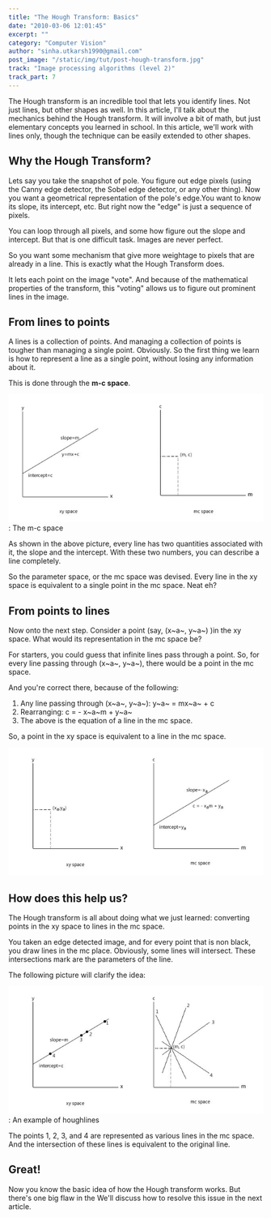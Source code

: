 ```yaml
---
title: "The Hough Transform: Basics"
date: "2010-03-06 12:01:45"
excerpt: ""
category: "Computer Vision"
author: "sinha.utkarsh1990@gmail.com"
post_image: "/static/img/tut/post-hough-transform.jpg"
track: "Image processing algorithms (level 2)"
track_part: 7
---
```

The Hough transform is an incredible tool that lets you identify lines. Not just lines, but other shapes as well. In this article, I'll talk about the mechanics behind the Hough transform. It will involve a bit of math, but just elementary concepts you learned in school. In this article, we'll work with lines only, though the technique can be easily extended to other shapes. 

## Why the Hough Transform?

Lets say you take the snapshot of pole. You figure out edge pixels (using the Canny edge detector, the Sobel edge detector, or any other thing). Now you want a geometrical representation of the pole's edge.You want to know its slope, its intercept, etc. But right now the "edge" is just a sequence of pixels.

You can loop through all pixels, and some how figure out the slope and intercept. But that is one difficult task. Images are never perfect. 

So you want some mechanism that give more weightage to pixels that are already in a line. This is exactly what the Hough Transform does.

It lets each point on the image "vote". And because of the mathematical properties of the transform, this "voting" allows us to figure out prominent lines in the image. 

## From lines to points

A lines is a collection of points. And managing a collection of points is tougher than managing a single point. Obviously. So the first thing we learn is how to represent a line as a single point, without losing any information about it.

This is done through the **m-c space**. 

![](/static/img/tut/hough_mc_space.jpg)
: The m-c space

As shown in the above picture, every line has two quantities associated with it, the slope and the intercept. With these two numbers, you can describe a line completely.

So the parameter space, or the mc space was devised. Every line in the xy space is equivalent to a single point in the mc space. Neat eh?

## From points to lines

Now onto the next step. Consider a point (say, (x~a~, y~a~) )in the xy space. What would its representation in the mc space be?

For starters, you could guess that infinite lines pass through a point. So, for every line passing through (x~a~, y~a~), there would be a point in the mc space.

And you're correct there, because of the following: 

  1. Any line passing through (x~a~, y~a~): y~a~ = mx~a~ + c
  2. Rearranging: c = - x~a~m + y~a~
  3. The above is the equation of a line in the mc space.

So, a point in the xy space is equivalent to a line in the mc space. 

![](/static/img/tut/hough_mc_space_point1.jpg)

## How does this help us?

The Hough transform is all about doing what we just learned: converting points in the xy space to lines in the mc space.

You taken an edge detected image, and for every point that is non black, you draw lines in the mc place. Obviously, some lines will intersect. These intersections mark are the parameters of the line. 

The following picture will clarify the idea:

![](/static/img/tut/hough_lines_example.jpg)
: An example of houghlines

The points 1, 2, 3, and 4 are represented as various lines in the mc space. And the intersection of these lines is equivalent to the original line. 

## Great!

Now you know the basic idea of how the Hough transform works. But there's one big flaw in the We'll discuss how to resolve this issue in the next article. 
